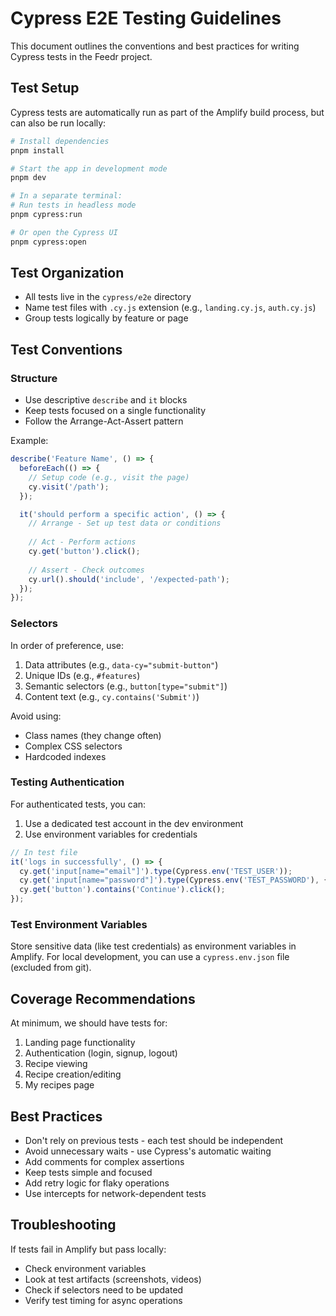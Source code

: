 # Cypress E2E Testing Guidelines

This document outlines the conventions and best practices for writing Cypress tests in the Feedr project.

## Test Setup

Cypress tests are automatically run as part of the Amplify build process, but can also be run locally:

```bash
# Install dependencies
pnpm install

# Start the app in development mode
pnpm dev

# In a separate terminal:
# Run tests in headless mode
pnpm cypress:run

# Or open the Cypress UI
pnpm cypress:open
```

## Test Organization

- All tests live in the `cypress/e2e` directory
- Name test files with `.cy.js` extension (e.g., `landing.cy.js`, `auth.cy.js`)
- Group tests logically by feature or page

## Test Conventions

### Structure

- Use descriptive `describe` and `it` blocks
- Keep tests focused on a single functionality
- Follow the Arrange-Act-Assert pattern

Example:

```javascript
describe('Feature Name', () => {
  beforeEach(() => {
    // Setup code (e.g., visit the page)
    cy.visit('/path');
  });

  it('should perform a specific action', () => {
    // Arrange - Set up test data or conditions
    
    // Act - Perform actions
    cy.get('button').click();
    
    // Assert - Check outcomes
    cy.url().should('include', '/expected-path');
  });
});
```

### Selectors

In order of preference, use:

1. Data attributes (e.g., `data-cy="submit-button"`)
2. Unique IDs (e.g., `#features`)
3. Semantic selectors (e.g., `button[type="submit"]`)
4. Content text (e.g., `cy.contains('Submit')`)

Avoid using:
- Class names (they change often)
- Complex CSS selectors
- Hardcoded indexes

### Testing Authentication

For authenticated tests, you can:

1. Use a dedicated test account in the dev environment
2. Use environment variables for credentials

```javascript
// In test file
it('logs in successfully', () => {
  cy.get('input[name="email"]').type(Cypress.env('TEST_USER'));
  cy.get('input[name="password"]').type(Cypress.env('TEST_PASSWORD'), { log: false });
  cy.get('button').contains('Continue').click();
});
```

### Test Environment Variables

Store sensitive data (like test credentials) as environment variables in Amplify. For local development, you can use a `cypress.env.json` file (excluded from git).

## Coverage Recommendations

At minimum, we should have tests for:

1. Landing page functionality
2. Authentication (login, signup, logout)
3. Recipe viewing
4. Recipe creation/editing 
5. My recipes page

## Best Practices

- Don't rely on previous tests - each test should be independent
- Avoid unnecessary waits - use Cypress's automatic waiting
- Add comments for complex assertions
- Keep tests simple and focused
- Add retry logic for flaky operations
- Use intercepts for network-dependent tests

## Troubleshooting

If tests fail in Amplify but pass locally:
- Check environment variables
- Look at test artifacts (screenshots, videos)
- Check if selectors need to be updated
- Verify test timing for async operations